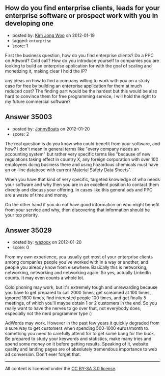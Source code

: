 ## How do you find enterprise clients, leads for your enterprise software or prospect work with you in developing one

- posted by: [Kim Jong Woo](https://stackexchange.com/users/-1/3650-kim-jong-woo) on 2012-01-19
- tagged: `enterprise`
- score: 1

First the business question, how do you find enterprise clients? Do a PPC on Adword? Cold call? How do you introduce yourself to companies you are looking to build an enterprise application for with the goal of scaling and monetizing it, making clear I hold the IP?

any ideas on how to find a company willing to work with you on a study case for free by building an enterprise application for them at much reduced cost? The finding part would be the hardest but this would be also hard to convince them for free programming service, I will hold the right to my future commercial software?



## Answer 35003

- posted by: [JonnyBoats](https://stackexchange.com/users/-1/3100-jonnyboats) on 2012-01-20
- score: 2

The real question is do you know who could benefit from your software, and how? I don't mean in general terms like "every company needs an accounting system" but rather very specific terms like "because of new regulations taking effect in country X, any foreign corporation with over 100 employees doing business there and using hazardous chemicals must have an on-line database with current Material Safety Data Sheets".

When you have that kind of very specific, targeted knowledge of who needs your software and why then you are in an excellent position to contact them directly and discuss your offering. In cases like this general ads and PPC are a waste of time and money.

On the other hand if you do not have good information on who might benefit from your service and why, then discovering that information should be your top priority.


## Answer 35029

- posted by: [wazoox](https://stackexchange.com/users/-1/7495-wazoox) on 2012-01-20
- score: 0

From my own experience, you usually get most of your enterprise clients among companies people you've worked with in a way or another, and people you already know from elsewhere. Basically this is networking, networking, networking and networking again. So yes, actually LinkedIn counts. It may even counts a whole lot.

Cold phoning may work, but it's extremely tough and unrewarding because you have to get prepared to call 2000 times, get screamed at 100 times, ignored 1800 times, find interested people 100 times, and get finally 5 meetings, of which you'll maybe obtain 1 or 2 customers in the end. So you really want to have the nerves to go over that, not everybody does, especially not the nerd programmer type :)

AdWords may work. However in the past few years it quickly degraded from a sure way to get customers when spending 500-1000 euros/month to something you need to carefully attend for to get some bang for the buck. Be prepared to study your keywords and statistics, make many tries and spend some money on it before getting results.
Speaking of it, website quality and landing pages are of absolutely tremendous importance to web ad conversion. Don't ever forget that.






---

All content is licensed under the [CC BY-SA 3.0 license](https://creativecommons.org/licenses/by-sa/3.0/).
